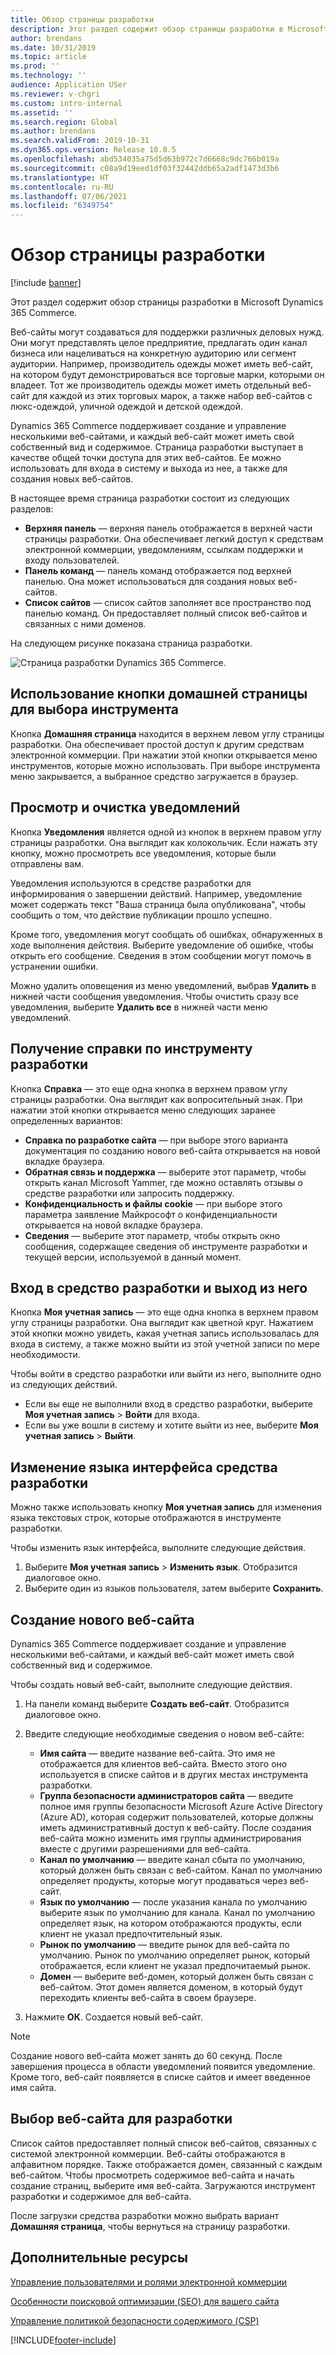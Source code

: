 ```yaml
---
title: Обзор страницы разработки
description: Этот раздел содержит обзор страницы разработки в Microsoft Dynamics 365 Commerce.
author: brendans
ms.date: 10/31/2019
ms.topic: article
ms.prod: ''
ms.technology: ''
audience: Application USer
ms.reviewer: v-chgri
ms.custom: intro-internal
ms.assetid: ''
ms.search.region: Global
ms.author: brendans
ms.search.validFrom: 2019-10-31
ms.dyn365.ops.version: Release 10.0.5
ms.openlocfilehash: abd534035a75d5d63b972c7d6668c9dc766b019a
ms.sourcegitcommit: c08a9d19eed1df03f32442ddb65a2adf1473d3b6
ms.translationtype: HT
ms.contentlocale: ru-RU
ms.lasthandoff: 07/06/2021
ms.locfileid: "6349754"
---
```

# <a name="authoring-page-overview"></a>Обзор страницы разработки

  
 [!include [banner](includes/banner.md)]

Этот раздел содержит обзор страницы разработки в Microsoft Dynamics 365 Commerce.

Веб-сайты могут создаваться для поддержки различных деловых нужд. Они могут представлять целое предприятие, предлагать один канал бизнеса или нацеливаться на конкретную аудиторию или сегмент аудитории. Например, производитель одежды может иметь веб-сайт, на котором будут демонстрироваться все торговые марки, которыми он владеет. Тот же производитель одежды может иметь отдельный веб-сайт для каждой из этих торговых марок, а также набор веб-сайтов с люкс-одеждой, уличной одеждой и детской одеждой.

Dynamics 365 Commerce поддерживает создание и управление несколькими веб-сайтами, и каждый веб-сайт может иметь свой собственный вид и содержимое. Страница разработки выступает в качестве общей точки доступа для этих веб-сайтов. Ее можно использовать для входа в систему и выхода из нее, а также для создания новых веб-сайтов.

В настоящее время страница разработки состоит из следующих разделов:

- **Верхняя панель** — верхняя панель отображается в верхней части страницы разработки. Она обеспечивает легкий доступ к средствам электронной коммерции, уведомлениям, ссылкам поддержки и входу пользователей.
- **Панель команд** — панель команд отображается под верхней панелью. Она может использоваться для создания новых веб-сайтов.
- **Список сайтов** — список сайтов заполняет все пространство под панелью команд. Он предоставляет полный список веб-сайтов и связанных с ними доменов.

На следующем рисунке показана страница разработки.

![Страница разработки Dynamics 365 Commerce.](../commerce/media/authoring_tools_01.png)

## <a name="use-the-home-button-to-select-a-tool"></a>Использование кнопки домашней страницы для выбора инструмента

Кнопка **Домашняя страница** находится в верхнем левом углу страницы разработки. Она обеспечивает простой доступ к другим средствам электронной коммерции. При нажатии этой кнопки открывается меню инструментов, которые можно использовать. При выборе инструмента меню закрывается, а выбранное средство загружается в браузер.

## <a name="view-and-clear-notifications"></a>Просмотр и очистка уведомлений

Кнопка **Уведомления** является одной из кнопок в верхнем правом углу страницы разработки. Она выглядит как колокольчик. Если нажать эту кнопку, можно просмотреть все уведомления, которые были отправлены вам.

Уведомления используются в средстве разработки для информирования о завершении действий. Например, уведомление может содержать текст "Ваша страница была опубликована", чтобы сообщить о том, что действие публикации прошло успешно.

Кроме того, уведомления могут сообщать об ошибках, обнаруженных в ходе выполнения действия. Выберите уведомление об ошибке, чтобы открыть его сообщение. Сведения в этом сообщении могут помочь в устранении ошибки.

Можно удалить оповещения из меню уведомлений, выбрав **Удалить** в нижней части сообщения уведомления. Чтобы очистить сразу все уведомления, выберите **Удалить все** в нижней части меню уведомлений.

## <a name="get-help-with-the-authoring-tool"></a>Получение справки по инструменту разработки

Кнопка **Справка** — это еще одна кнопка в верхнем правом углу страницы разработки. Она выглядит как вопросительный знак. При нажатии этой кнопки открывается меню следующих заранее определенных вариантов:

- **Справка по разработке сайта** — при выборе этого варианта документация по созданию нового веб-сайта открывается на новой вкладке браузера.
- **Обратная связь и поддержка** — выберите этот параметр, чтобы открыть канал Microsoft Yammer, где можно оставлять отзывы о средстве разработки или запросить поддержку.
- **Конфиденциальность и файлы cookie** — при выборе этого параметра заявление Майкрософт о конфиденциальности открывается на новой вкладке браузера.
- **Сведения** — выберите этот параметр, чтобы открыть окно сообщения, содержащее сведения об инструменте разработки и текущей версии, используемой в данный момент.

## <a name="sign-in-to-and-out-of-the-authoring-tool"></a>Вход в средство разработки и выход из него

Кнопка **Моя учетная запись** — это еще одна кнопка в верхнем правом углу страницы разработки. Она выглядит как цветной круг. Нажатием этой кнопки можно увидеть, какая учетная запись использовалась для входа в систему, а также можно выйти из этой учетной записи по мере необходимости.

Чтобы войти в средство разработки или выйти из него, выполните одно из следующих действий.

- Если вы еще не выполнили вход в средство разработки, выберите **Моя учетная запись** \> **Войти** для входа.
- Если вы уже вошли в систему и хотите выйти из нее, выберите **Моя учетная запись** \> **Выйти**.

## <a name="change-the-display-language-of-the-authoring-tool"></a>Изменение языка интерфейса средства разработки

Можно также использовать кнопку **Моя учетная запись** для изменения языка текстовых строк, которые отображаются в инструменте разработки.

Чтобы изменить язык интерфейса, выполните следующие действия.

1. Выберите **Моя учетная запись** \> **Изменить язык**. Отобразится диалоговое окно.
1. Выберите один из языков пользователя, затем выберите **Сохранить**.

## <a name="create-a-new-website"></a>Создание нового веб-сайта

Dynamics 365 Commerce поддерживает создание и управление несколькими веб-сайтами, и каждый веб-сайт может иметь свой собственный вид и содержимое.

Чтобы создать новый веб-сайт, выполните следующие действия.

1. На панели команд выберите **Создать веб-сайт**. Отобразится диалоговое окно.
2. Введите следующие необходимые сведения о новом веб-сайте:

    - **Имя сайта** — введите название веб-сайта. Это имя не отображается для клиентов веб-сайта. Вместо этого оно используется в списке сайтов и в других местах инструмента разработки.
    - **Группа безопасности администраторов сайта** — введите полное имя группы безопасности Microsoft Azure Active Directory (Azure AD), которая содержит пользователей, которые должны иметь административный доступ к веб-сайту. После создания веб-сайта можно изменить имя группы администрирования вместе с другими разрешениями для веб-сайта.
    - **Канал по умолчанию** — введите канал сбыта по умолчанию, который должен быть связан с веб-сайтом. Канал по умолчанию определяет продукты, которые могут продаваться через веб-сайт.
    - **Язык по умолчанию** — после указания канала по умолчанию выберите язык по умолчанию для канала. Канал по умолчанию определяет язык, на котором отображаются продукты, если клиент не указал предпочтительный язык.
    - **Рынок по умолчанию** — введите рынок для веб-сайта по умолчанию. Рынок по умолчанию определяет рынок, который отображается, если клиент не указал предпочитаемый рынок.
    - **Домен** — выберите веб-домен, который должен быть связан с веб-сайтом. Этот домен является доменом, в который будут переходить клиенты веб-сайта в своем браузере.

1. Нажмите **ОК**. Создается новый веб-сайт.

> [!NOTE]
> Создание нового веб-сайта может занять до 60 секунд. После завершения процесса в области уведомлений появится уведомление. Кроме того, веб-сайт появляется в списке сайтов и имеет введенное имя сайта.

## <a name="select-a-website-to-author"></a>Выбор веб-сайта для разработки

Список сайтов предоставляет полный список веб-сайтов, связанных с системой электронной коммерции. Веб-сайты отображаются в алфавитном порядке. Также отображается домен, связанный с каждым веб-сайтом. Чтобы просмотреть содержимое веб-сайта и начать создание страниц, выберите имя веб-сайта. Загружаются инструмент разработки и содержимое для веб-сайта.

После загрузки средства разработки можно выбрать вариант **Домашняя страница**, чтобы вернуться на страницу разработки.

## <a name="additional-resources"></a>Дополнительные ресурсы

[Управление пользователями и ролями электронной коммерции](manage-ecommerce-users-roles.md)

[Особенности поисковой оптимизации (SEO) для вашего сайта](search-engine-optimization-considerations.md)

[Управление политикой безопасности содержимого (CSP)](manage-csp.md)


[!INCLUDE[footer-include](../includes/footer-banner.md)]
